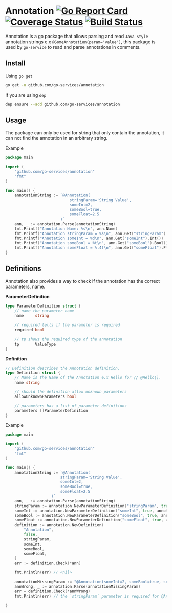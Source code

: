 # Annotation [![Go Report Card](https://goreportcard.com/badge/github.com/go-services/annotation)](https://goreportcard.com/report/github.com/go-services/annotation) [![Coverage Status](https://coveralls.io/repos/github/go-services/annotation/badge.svg?branch=master)](https://coveralls.io/github/go-services/annotation?branch=master) [![Build Status](https://travis-ci.org/go-services/annotation.svg?branch=master)](https://travis-ci.org/go-services/annotation)

Annotation is a go package that allows parsing and read `Java Style` annotation strings e.x `@SomeAnnotation(param="value")`, this package is used by `go-service` to
read and parse annotations in comments.

## Install
Using `go get`
```bash
go get -u github.com/go-services/annotation
```
If you are using `dep` 
```bash
dep ensure --add github.com/go-services/annotation
```

## Usage
The package can only be used for string that only contain the annotation, it can not find the annotation in an arbitrary string.

Example
```go
package main

import (
	"github.com/go-services/annotation"
	"fmt"
)

func main() {
	annotationString := `@Annotation(
                            stringParam='String Value',
                            someInt=2,
                            someBool=true,
                            someFloat=2.5
                        )`
	ann, _ := annotation.Parse(annotationString)
	fmt.Printf("Annotation Name: %s\n", ann.Name)                                // Annotation Name: Annotation
	fmt.Printf("Annotation stringParam = %s\n", ann.Get("stringParam").String()) // Annotation stringParam = String Value
	fmt.Printf("Annotation someInt = %d\n", ann.Get("someInt").Int())            // Annotation someInt = 2
	fmt.Printf("Annotation someBool = %t\n", ann.Get("someBool").Bool())         // Annotation someBool = true
	fmt.Printf("Annotation someFloat = %.4f\n", ann.Get("someFloat").Float())    // Annotation someInt = 2.5000
}
```
## Definitions
Annotation also provides a way to check if the annotation has the correct parameters, name.

**ParameterDefinition**
```go
type ParameterDefinition struct {
	// name the parameter name
	name     string
	
	// required tells if the parameter is required
	required bool
	
	// tp shows the required type of the annotation
	tp       ValueType
}
```
**Definition**
```go
// Definition describes the Annotation definition.
type Definition struct {
	// Name is the Name of the Annotation e.x Hello for // @Hello().
	name string

	// should the definition allow unknown parameters
	allowUnknownParameters bool

	// parameters has a list of parameter definitions
	parameters []ParameterDefinition
}
```
Example
```go
package main

import (
	"github.com/go-services/annotation"
	"fmt"
)

func main() {
    annotationString := `@Annotation(
                        stringParam='String Value',
                        someInt=2,
                        someBool=true,
                        someFloat=2.5
                    )`
	ann, _ := annotation.Parse(annotationString)
	stringParam := annotation.NewParameterDefinition("stringParam", true, annotation.STRING)
	someInt := annotation.NewParameterDefinition("someInt", true, annotation.INT)
	someBool := annotation.NewParameterDefinition("someBool", true, annotation.BOOL)
	someFloat := annotation.NewParameterDefinition("someFloat", true, annotation.FLOAT)
	definition := annotation.NewDefinition(
		"Annotation",
		false,
		stringParam,
		someInt,
		someBool,
		someFloat,
	)
	err := definition.Check(*ann)

	fmt.Println(err) // <nil>

	annotationMissingParam := "@Annotation(someInt=2, someBool=true, someFloat=2.5)"
	annWrong, _ := annotation.Parse(annotationMissingParam)
	err = definition.Check(*annWrong)
	fmt.Println(err) // the `stringParam` parameter is required for @Annotation() Annotation

}
```